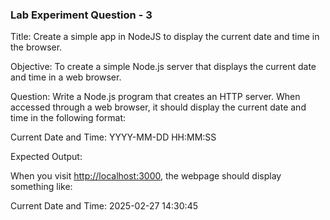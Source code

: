 
### Lab Experiment Question - 3

Title: Create a simple app in NodeJS to display the current date and time in the browser.

Objective: To create a simple Node.js server that displays the current date and time in a web browser.

Question: Write a Node.js program that creates an HTTP server. When accessed through a web browser, it should display the current date and time in the following format:

Current Date and Time: YYYY-MM-DD HH:MM:SS

  

Expected Output:

When you visit [http://localhost:3000](http://localhost:3000), the webpage should display something like:

Current Date and Time: 2025-02-27 14:30:45